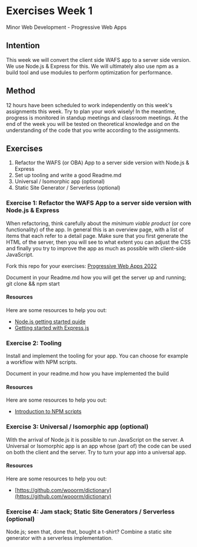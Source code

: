 # Exercises Week 1

Minor Web Development - Progressive Web Apps

## Intention

This week we will convert the client side WAFS app to a server side version. We use Node.js & Express for this. We will ultimately also use npm as a build tool and use modules to  perform optimization for performance.

## Method

12 hours have been scheduled to work independently on this week's assignments this week. Try to plan your work wisely! In the meantime, progress is monitored in standup meetings and classroom meetings. At the end of the week you will be tested on theoretical knowledge and on the understanding of the code that you write according to the assignments.

## Exercises

1. Refactor the WAFS (or OBA) App to a server side version with Node.js & Express
2. Set up tooling and write a good Readme.md
3. Universal / Isomorphic app (optional)
4. Static Site Generator / Serverless (optional)

### Exercise 1: Refactor the WAFS App to a server side version with Node.js & Express

When refactoring, think carefully about the *minimum viable product* (or core functionality) of the app. In general this is an overview page, with a list of items that each refer to a detail page. Make sure that you first generate the HTML of the server, then you will see to what extent you can adjust the CSS and finally you try to improve the app as much as possible with client-side JavaScript.

Fork this repo for your exercises: [Progressive Web Apps 2022](https://github.com/cmda-minor-web/progressive-web-apps-2122/)

Document in your Readme.md how you will get the server up and running; git clone && npm start

#### Resources

Here are some resources to help you out:

* [Node.js getting started quide](https://nodejs.org/en/docs/guides/getting-started-guide/)
* [Getting started with Express.js](http://expressjs.com/en/starter/installing.html)

### Exercise 2: Tooling

Install and implement the tooling for your app. You can choose for example a workflow with NPM scripts.

Document in your readme.md how you have implemented the build

#### Resources
Here are some resources to help you out:

* [Introduction to NPM scripts](https://medium.freecodecamp.org/introduction-to-npm-scripts-1dbb2ae01633)

### Exercise 3: Universal / Isomorphic app (optional)

With the arrival of Node.js it is possible to run JavaScript on the server. A Universal or Isomorphic app is an app whose (part of) the code can be used on both the client and the server. Try to turn your app into a universal app.

#### Resources
Here are some resources to help you out:

* [https://github.com/wooorm/dictionary](https://github.com/wooorm/dictionary)

### Exercise 4: Jam stack; Static Site Generators / Serverless (optional)

Node.js; seen that, done that, bought a t-shirt? Combine a static site generator with a serverless implementation.
